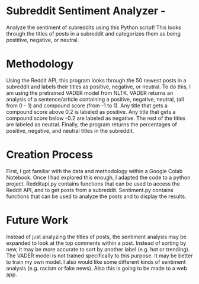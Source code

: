 # Subreddit Sentiment Analyzer -
Analyze the sentiment of subreddits using this Python script! This looks through the titles of posts in a subreddit and categorizes them as being
postitive, negative, or neutral.

# Methodology
Using the Reddit API, this program looks through the 50 newest posts in a subreddit and labels their titles as positive, negative, or neutral.
To do this, I am using the pretrained VADER model from NLTK. VADER returns an analysis of a sentence/article containing a positive, negative, 
neutral, (all from 0 - 1) and compound score (from -1 to 1). Any title that gets a compound score above 0.2 is labeled as positive. Any title that 
gets a compound score below -0.2 are labeled as negative. The rest of the titles are labeled as neutral. Finally, the program returns the percentages
of positive, negative, and neutral titles in the subreddit.

# Creation Process
First, I got familiar with the data and methodology within a Google Colab Notebook. Once I had explored this enough, I adapted the code to a python
project. Redditapi.py contains functions that can be used to access the Reddit API, and to get posts from a subreddit. Sentiment.py contains functions
that can be used to analyze the posts and to display the results.

# Future Work
Instead of just analyzing the titles of posts, the sentiment analysis may be expanded to look at the top comments within a post. Instead of sorting by
new, it may be more accurate to sort by another label (e.g. hot or trending). The VADER model is not trained specifically to this purpose. It may be 
better to train my own model. I also would like some different kinds of sentiment analysis (e.g. racism or fake news). Also this is going to be made to 
a web app.
